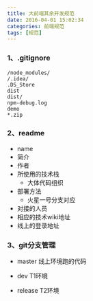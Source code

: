 ```yaml
---
title: 大前端其余开发规范
date: 2016-04-01 15:02:34
categories: 前端规范
tags: [规范]
---
```



### 1、.gitignore
```
/node_modules/
/.idea/
.DS_Store
dist
dist/
npm-debug.log
demo
*.zip
```
### 2、readme

<!-- more -->

* name
* 简介
* 作者
* 所使用的技术栈
	* 大体代码组织
* 部署方法
	* 火星一号分支对应
* 对接的人员
* 相应的技术wiki地址
* 线上的登录地址

### 3、git分支管理
* master
线上环境跑的代码

* dev
T1环境

* release
T2环境